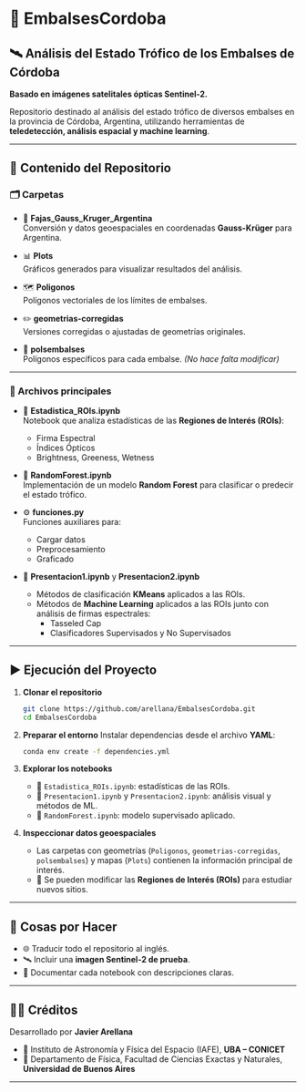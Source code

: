 # 🌊 EmbalsesCordoba

## 🛰️ Análisis del Estado Trófico de los Embalses de Córdoba  
**Basado en imágenes satelitales ópticas Sentinel-2.**

Repositorio destinado al análisis del estado trófico de diversos embalses en la provincia de Córdoba, Argentina, utilizando herramientas de **teledetección, análisis espacial y machine learning**.

---

## 📂 Contenido del Repositorio

### 🗂️ Carpetas
- 📐 **Fajas_Gauss_Kruger_Argentina**  
  Conversión y datos geoespaciales en coordenadas **Gauss-Krüger** para Argentina.  

- 📊 **Plots**  
  Gráficos generados para visualizar resultados del análisis.  

- 🗺️ **Poligonos**  
  Polígonos vectoriales de los límites de embalses.  

- ✏️ **geometrias-corregidas**  
  Versiones corregidas o ajustadas de geometrías originales.  

- 🧩 **polsembalses**  
  Polígonos específicos para cada embalse. *(No hace falta modificar)*  

---

### 📑 Archivos principales
- 📘 **Estadistica_ROIs.ipynb**  
  Notebook que analiza estadísticas de las **Regiones de Interés (ROIs)**:  
  - Firma Espectral  
  - Índices Ópticos  
  - Brightness, Greeness, Wetness  

- 🌲 **RandomForest.ipynb**  
  Implementación de un modelo **Random Forest** para clasificar o predecir el estado trófico.  

- ⚙️ **funciones.py**  
  Funciones auxiliares para:  
  - Cargar datos  
  - Preprocesamiento  
  - Graficado  

- 📙 **Presentacion1.ipynb** y **Presentacion2.ipynb**  
  - Métodos de clasificación **KMeans** aplicados a las ROIs.  
  - Métodos de **Machine Learning** aplicados a las ROIs junto con análisis de firmas espectrales:  
    - Tasseled Cap  
    - Clasificadores Supervisados y No Supervisados  

---

## ▶️ Ejecución del Proyecto

1. **Clonar el repositorio**
   ```bash
   git clone https://github.com/arellana/EmbalsesCordoba.git
   cd EmbalsesCordoba
   

2. **Preparar el entorno**
   Instalar dependencias desde el archivo **YAML**:

   ```bash
   conda env create -f dependencies.yml
   ```

3. **Explorar los notebooks**

   * 📘 `Estadistica_ROIs.ipynb`: estadísticas de las ROIs.
   * 📙 `Presentacion1.ipynb` y `Presentacion2.ipynb`: análisis visual y métodos de ML.
   * 🌲 `RandomForest.ipynb`: modelo supervisado aplicado.

4. **Inspeccionar datos geoespaciales**

   * Las carpetas con geometrías (`Poligonos`, `geometrias-corregidas`, `polsembalses`) y mapas (`Plots`) contienen la información principal de interés.
   * 🔧 Se pueden modificar las **Regiones de Interés (ROIs)** para estudiar nuevos sitios.

---

## 📝 Cosas por Hacer

* 🌐 Traducir todo el repositorio al inglés.
* 🛰️ Incluir una **imagen Sentinel-2 de prueba**.
* 📖 Documentar cada notebook con descripciones claras.

---

## 👨‍🔬 Créditos

Desarrollado por **Javier Arellana**

* 📍 Instituto de Astronomía y Física del Espacio (IAFE), **UBA – CONICET**
* 📍 Departamento de Física, Facultad de Ciencias Exactas y Naturales, **Universidad de Buenos Aires**

---

